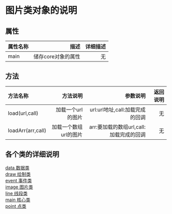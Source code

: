 # 图片类对象的说明

## 属性
|属性名称|描述|详细描述|
|:-|-:|-:|
|main|储存core对象的属性|无|

## 方法
|方法名称|方法说明|参数说明|返回说明|
|:-|-:|-:|-:|
|load(url,call)|加载一个url的图片|url:url地址,call:加载完成的回调|无|
|loadArr(arr,call)|加载一个数组url的图片|arr:要加载的数组url,call:加载完成的回调|无|


## 各个类的详细说明
[data 数据类](https://github.com/yinhui1129754/dzqm/blob/master/md/data.md)  
[draw 绘制类](https://github.com/yinhui1129754/dzqm/blob/master/md/draw.md)  
[event 事件类](https://github.com/yinhui1129754/dzqm/blob/master/md/event.md)  
[image 图片类](https://github.com/yinhui1129754/dzqm/blob/master/md/image.md)  
[line 线段类](https://github.com/yinhui1129754/dzqm/blob/master/md/line.md)  
[main 核心类](https://github.com/yinhui1129754/dzqm/blob/master/md/main.md)  
[point 点类](https://github.com/yinhui1129754/dzqm/blob/master/md/point.md)  